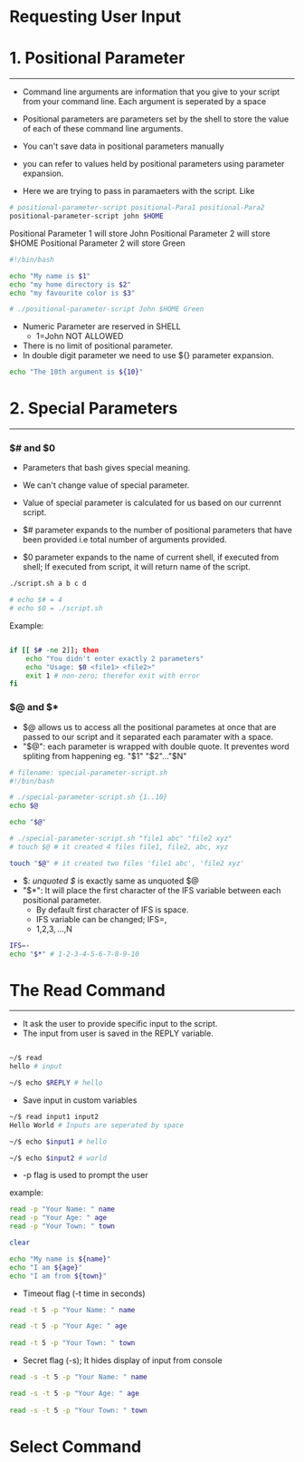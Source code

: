 # Requesting User Input

# 1. Positional Parameter
----
- Command line arguments are information that you give to your script from your command line. Each argument is seperated by a space
- Positional parameters are parameters set by the shell to store the value of each of these command line arguments.
- You can't save data in positional parameters manually
- you can refer to values held by positional parameters using parameter expansion.

- Here we are trying to pass in paramaeters with the script. Like 
```bash
# positional-parameter-script positional-Para1 positional-Para2
positional-parameter-script john $HOME
```
Positional Parameter 1 will store John
Positional Parameter 2 will store $HOME
Positional Parameter 2 will store Green 

```bash
#!/bin/bash

echo "My name is $1"
echo "my home directory is $2"
echo "my favourite color is $3"

# ./positional-parameter-script John $HOME Green
```
- Numeric Parameter are reserved in SHELL
  - 1=John NOT ALLOWED
- There is no limit of positional parameter.
- In double digit parameter we need to use ${} parameter expansion.
```bash
echo "The 10th argument is ${10}"
```


# 2. Special Parameters
----
### $# and $0

- Parameters that bash gives special meaning.
- We can't change value of special parameter.
- Value of special parameter is calculated for us based on our currennt script.

- $# parameter expands to the number of positional parameters that have been provided i.e total number of arguments provided.
- $0 parameter expands to the name of current shell, if executed from shell; If executed from script, it will return name of the script.

```bash
./script.sh a b c d

# echo $# = 4
# echo $0 = ./script.sh
```

Example:
```bash

if [[ $# -ne 2]]; then
    echo "You didn't enter exactly 2 parameters"
    echo "Usage: $0 <file1> <file2>"
    exit 1 # non-zero; therefor exit with error
fi

```

### $@ and $*

- $@ allows us to access all the positional parametes at once that are passed to our script and it separated each paramater with a space.
- "$@": each parameter is wrapped with double quote. It preventes word spliting from happening eg. "$1" "$2"..."$N"

```bash
# filename: special-parameter-script.sh
#!/bin/bash

# ./special-parameter-script.sh {1..10}
echo $@

echo "$@"

# ./special-parameter-script.sh "file1 abc" "file2 xyz"
# touch $@ # it created 4 files file1, file2, abc, xyz

touch "$@" # it created two files 'file1 abc', 'file2 xyz'
```

- $*: unquoted $* is exactly same as unquoted $@
- "$*": It will place the first character of the IFS variable between each positional parameter.
  - By default first character of IFS is space.
  - IFS variable can be changed; IFS=, 
  - $1,$2,$3,...,$N

```bash
IFS=-
echo "$*" # 1-2-3-4-5-6-7-8-9-10
```

# The Read Command
----

- It ask the user to provide specific input to the script.
- The input from user is saved in the REPLY variable.

```bash

~/$ read
hello # input

~/$ echo $REPLY # hello
```

- Save input in custom variables

```bash
~/$ read input1 input2
Hello World # Inputs are seperated by space

~/$ echo $input1 # hello

~/$ echo $input2 # world
```
- -p flag is used to prompt the user

example:

```bash
read -p "Your Name: " name
read -p "Your Age: " age 
read -p "Your Town: " town

clear

echo "My name is ${name}"
echo "I am ${age}"
echo "I am from ${town}"
```

- Timeout flag (-t time in seconds)

```bash
read -t 5 -p "Your Name: " name

read -t 5 -p "Your Age: " age
 
read -t 5 -p "Your Town: " town
```

- Secret flag (-s); It hides display of input from console

```bash
read -s -t 5 -p "Your Name: " name

read -s -t 5 -p "Your Age: " age
 
read -s -t 5 -p "Your Town: " town
```


# Select Command